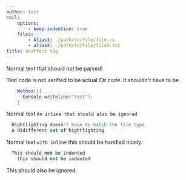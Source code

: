 ```yaml
---
author: test
coil:
	options:
		- keep-indention: true
	files:
		- Alias1: ./path/to/file/file.cs
		- alias2: ./path/to/file/file2.txt
title: unaffect tag
---
```


Normal text that should not be parsed!

Test code is not verified to be actual C# code. It shouldn't have to be.
```c# coil.files.Alias1
    Method(){
      Console.writeline("test");
    }
```

Normal text
`An inline that should also be ignored`

```js coil.files.alias2 some,other.meta
  Hightlighting doesn't have to match the file type.
  A didifferent set of hightlighting
```

Normal text `with inline` this should be handled nicely.

```python coil: { options.keep-indention: false, files.target: "./path/to/file/file3.py" }
  This should not be indented
    this should not be indented
```

This should also be ignored
